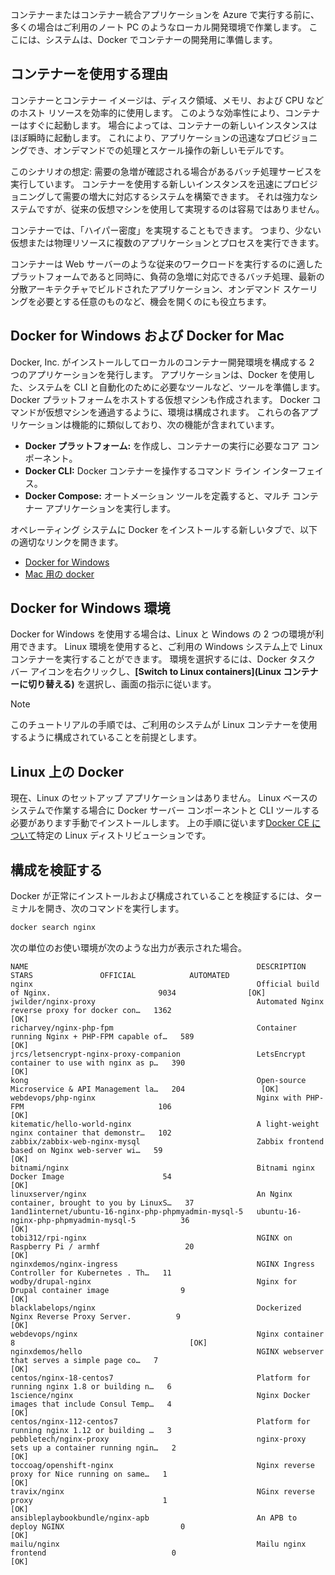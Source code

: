 コンテナーまたはコンテナー統合アプリケーションを Azure で実行する前に、多くの場合はご利用のノート PC のようなローカル開発環境で作業します。 ここには、システムは、Docker でコンテナーの開発用に準備します。

## <a name="why-use-containers"></a>コンテナーを使用する理由

コンテナーとコンテナー イメージは、ディスク領域、メモリ、および CPU などのホスト リソースを効率的に使用します。 このような効率性により、コンテナーはすぐに起動します。 場合によっては、コンテナーの新しいインスタンスはほぼ瞬時に起動します。 これにより、アプリケーションの迅速なプロビジョニングでき、オンデマンドでの処理とスケール操作の新しいモデルです。

このシナリオの想定: 需要の急増が確認される場合があるバッチ処理サービスを実行しています。 コンテナーを使用する新しいインスタンスを迅速にプロビジョニングして需要の増大に対応するシステムを構築できます。 それは強力なシステムですが、従来の仮想マシンを使用して実現するのは容易ではありません。

コンテナーでは、「ハイパー密度」を実現することもできます。 つまり、少ない仮想または物理リソースに複数のアプリケーションとプロセスを実行できます。

コンテナーは Web サーバーのような従来のワークロードを実行するのに適したプラットフォームであると同時に、負荷の急増に対応できるバッチ処理、最新の分散アーキテクチャでビルドされたアプリケーション、オンデマンド スケーリングを必要とする任意のものなど、機会を開くのにも役立ちます。

## <a name="docker-for-windows-and-mac"></a>Docker for Windows および Docker for Mac

Docker, Inc. がインストールしてローカルのコンテナー開発環境を構成する 2 つのアプリケーションを発行します。 アプリケーションは、Docker を使用した、システムを CLI と自動化のために必要なツールなど、ツールを準備します。 Docker プラットフォームをホストする仮想マシンも作成されます。 Docker コマンドが仮想マシンを通過するように、環境は構成されます。 これらの各アプリケーションは機能的に類似しており、次の機能が含まれています。

- **Docker プラットフォーム:** を作成し、コンテナーの実行に必要なコア コンポーネント。
- **Docker CLI:** Docker コンテナーを操作するコマンド ライン インターフェイス。
- **Docker Compose:** オートメーション ツールを定義すると、マルチ コンテナー アプリケーションを実行します。

オペレーティング システムに Docker をインストールする新しいタブで、以下の適切なリンクを開きます。 

- [Docker for Windows](https://www.docker.com/docker-windows)
- [Mac 用の docker](https://www.docker.com/docker-mac)

## <a name="docker-for-windows-environments"></a>Docker for Windows 環境

Docker for Windows を使用する場合は、Linux と Windows の 2 つの環境が利用できます。 Linux 環境を使用すると、ご利用の Windows システム上で Linux コンテナーを実行することができます。 環境を選択するには、Docker タスク バー アイコンを右クリックし、**[Switch to Linux containers]\(Linux コンテナーに切り替える\)** を選択し、画面の指示に従います。

> [!NOTE]
> このチュートリアルの手順では、ご利用のシステムが Linux コンテナーを使用するように構成されていることを前提とします。

## <a name="docker-on-linux"></a>Linux 上の Docker

現在、Linux のセットアップ アプリケーションはありません。 Linux ベースのシステムで作業する場合に Docker サーバー コンポーネントと CLI ツールする必要があります手動でインストールします。 上の手順に従います[Docker CE について](https://docs.docker.com/install/#server)特定の Linux ディストリビューションです。

## <a name="validate-configuration"></a>構成を検証する

Docker が正常にインストールおよび構成されていることを検証するには、ターミナルを開き、次のコマンドを実行します。

```bash
docker search nginx
```

次の単位のお使い環境が次のような出力が表示された場合。

```output
NAME                                                   DESCRIPTION                                     STARS               OFFICIAL            AUTOMATED
nginx                                                  Official build of Nginx.                        9034                [OK]
jwilder/nginx-proxy                                    Automated Nginx reverse proxy for docker con…   1362                                    [OK]
richarvey/nginx-php-fpm                                Container running Nginx + PHP-FPM capable of…   589                                     [OK]
jrcs/letsencrypt-nginx-proxy-companion                 LetsEncrypt container to use with nginx as p…   390                                     [OK]
kong                                                   Open-source Microservice & API Management la…   204                 [OK]
webdevops/php-nginx                                    Nginx with PHP-FPM                              106                                     [OK]
kitematic/hello-world-nginx                            A light-weight nginx container that demonstr…   102
zabbix/zabbix-web-nginx-mysql                          Zabbix frontend based on Nginx web-server wi…   59                                      [OK]
bitnami/nginx                                          Bitnami nginx Docker Image                      54                                      [OK]
linuxserver/nginx                                      An Nginx container, brought to you by LinuxS…   37
1and1internet/ubuntu-16-nginx-php-phpmyadmin-mysql-5   ubuntu-16-nginx-php-phpmyadmin-mysql-5          36                                      [OK]
tobi312/rpi-nginx                                      NGINX on Raspberry Pi / armhf                   20                                      [OK]
nginxdemos/nginx-ingress                               NGINX Ingress Controller for Kubernetes . Th…   11
wodby/drupal-nginx                                     Nginx for Drupal container image                9                                       [OK]
blacklabelops/nginx                                    Dockerized Nginx Reverse Proxy Server.          9                                       [OK]
webdevops/nginx                                        Nginx container                                 8                                       [OK]
nginxdemos/hello                                       NGINX webserver that serves a simple page co…   7                                       [OK]
centos/nginx-18-centos7                                Platform for running nginx 1.8 or building n…   6
1science/nginx                                         Nginx Docker images that include Consul Temp…   4                                       [OK]
centos/nginx-112-centos7                               Platform for running nginx 1.12 or building …   3
pebbletech/nginx-proxy                                 nginx-proxy sets up a container running ngin…   2                                       [OK]
toccoag/openshift-nginx                                Nginx reverse proxy for Nice running on same…   1                                       [OK]
travix/nginx                                           NGinx reverse proxy                             1                                       [OK]
ansibleplaybookbundle/nginx-apb                        An APB to deploy NGINX                          0                                       [OK]
mailu/nginx                                            Mailu nginx frontend                            0                                       [OK]
```